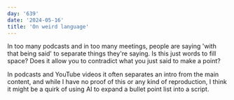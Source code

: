 ```yaml
---
day: '639'
date: '2024-05-16'
title: 'On weird language'
---
```


In too many podcasts and in too many meetings, people are saying 'with that being said' to separate things they're saying. Is this just words to fill space? Does it allow you to contradict what you just said to make a point?

In podcasts and YouTube videos it often separates an intro from the main content, and while I have no proof of this or any kind of reproduction, I think it might be a quirk of using AI to expand a bullet point list into a script.
